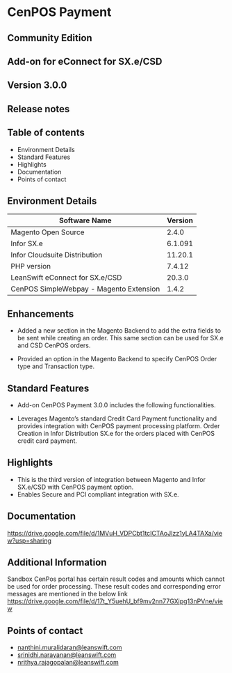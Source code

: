 
# CenPOS Payment

## Community Edition

## Add-on for eConnect for SX.e/CSD

## Version 3.0.0 

## Release notes



## Table of contents

- Environment Details
- Standard Features
- Highlights
- Documentation
- Points of contact


## Environment Details

| Software Name | Version | 
| --- | --- |
| Magento Open Source| 2.4.0 |
| Infor SX.e  | 6.1.091 |
| Infor Cloudsuite Distribution | 11.20.1 |
| PHP version | 7.4.12 |
| LeanSwift eConnect for SX.e/CSD | 20.3.0 |
| CenPOS SimpleWebpay - Magento Extension | 1.4.2 |



## Enhancements

- Added a new section in the Magento Backend to add the extra fields to be sent while creating an order. This same section can be used for SX.e and CSD CenPOS orders.

- Provided an option in the Magento Backend to specify CenPOS Order type and Transaction type.



## Standard Features

- Add-on CenPOS Payment 3.0.0 includes the following functionalities.

- Leverages Magento’s standard Credit Card Payment functionality and provides integration with CenPOS payment processing platform.
Order Creation in Infor Distribution SX.e for the orders placed with CenPOS credit card payment. 



## Highlights

- This is the third version of integration between Magento and Infor SX.e/CSD with CenPOS payment option.
- Enables Secure and PCI compliant integration with SX.e.



## Documentation

https://drive.google.com/file/d/1MVuH_VDPCbt1tcICTAoJIzz1yLA4TAXa/view?usp=sharing

## Additional Information

Sandbox CenPos portal has certain result codes and amounts which cannot be used for order processing. These result codes and corresponding error messages are mentioned in the below link
https://drive.google.com/file/d/17t_Y5uehU_bf9mv2nn77GXipg13nPVne/view


## Points of contact

- nanthini.muralidaran@leanswift.com
- srinidhi.narayanan@leanswift.com
- nrithya.rajagopalan@leanswift.com
